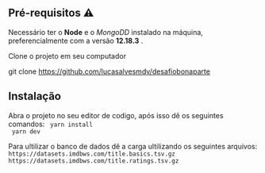 ## Pré-requisitos :warning:

Necessário ter o **Node**  e o *MongoDD* instalado na máquina, preferencialmente com a versão **12.18.3** .      
       
Clone o projeto em seu computador
 
 
 git clone https://github.com/lucasalvesmdv/desafiobonaparte

  

## Instalação 

Abra o projeto no seu editor de codigo, após isso dê os seguintes comandos:
` yarn install`   
` yarn dev`    

Para ultilizar o banco de dados dê a carga ultilizando os seguintes arquivos:
`https://datasets.imdbws.com/title.basics.tsv.gz`    
`https://datasets.imdbws.com/title.ratings.tsv.gz`   
        
